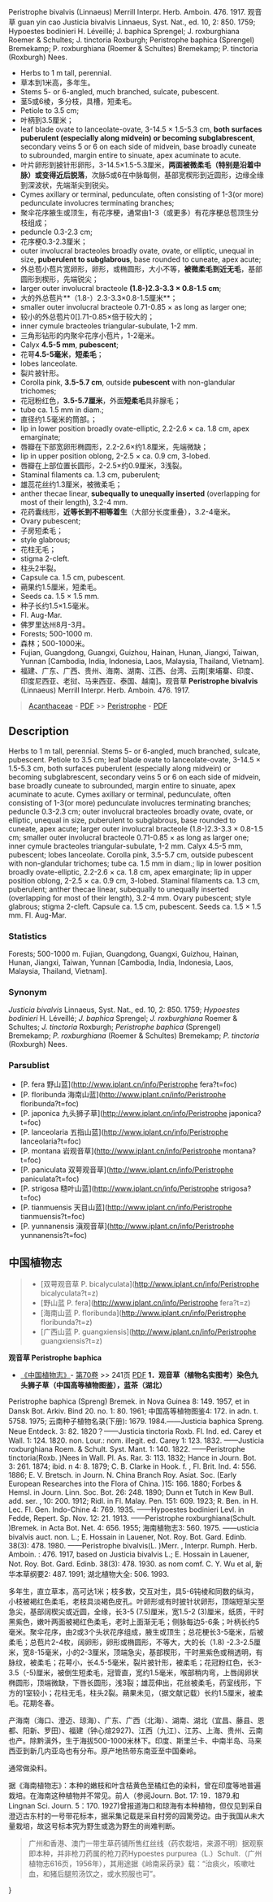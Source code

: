 Peristrophe bivalvis (Linnaeus) Merrill Interpr. Herb. Amboin. 476. 1917.
观音草 guan yin cao
Justicia bivalvis Linnaeus, Syst. Nat., ed. 10, 2: 850. 1759; Hypoestes bodinieri H. Léveillé; J. baphica Sprengel; J. roxburghiana Roemer & Schultes; J. tinctoria Roxburgh; Peristrophe baphica (Sprengel) Bremekamp; P. roxburghiana (Roemer & Schultes) Bremekamp; P. tinctoria (Roxburgh) Nees.
* Herbs to 1 m tall, perennial.
* 草本到1米高，多年生。
* Stems 5- or 6-angled, much branched, sulcate, pubescent.
* 茎5或6棱，多分枝，具槽，短柔毛。
* Petiole to 3.5 cm;
* 叶柄到3.5厘米；
* leaf blade ovate to lanceolate-ovate, 3-14.5 × 1.5-5.3 cm, **both surfaces puberulent (especially along midvein) or becoming subglabrescent**, secondary veins 5 or 6 on each side of midvein, base broadly cuneate to subrounded, margin entire to sinuate, apex acuminate to acute.
* 叶片卵形到披针形卵形，3-14.5×1.5-5.3厘米，**两面被微柔毛（特别是沿着中脉）或变得近后脱落**，次脉5或6在中脉每侧，基部宽楔形到近圆形，边缘全缘到深波状，先端渐尖到锐尖。
* Cymes axillary or terminal, pedunculate, often consisting of 1-3(or more) pedunculate involucres terminating branches;
* 聚伞花序腋生或顶生，有花序梗，通常由1-3（或更多）有花序梗总苞顶生分枝组成；
* peduncle 0.3-2.3 cm;
* 花序梗0.3-2.3厘米；
* outer involucral bracteoles broadly ovate, ovate, or elliptic, unequal in size, **puberulent to subglabrous**, base rounded to cuneate, apex acute;
* 外总苞小苞片宽卵形，卵形，或椭圆形，大小不等，**被微柔毛到近无毛**，基部圆形到楔形，先端锐尖；
* larger outer involucral bracteole **(1.8-)2.3-3.3 × 0.8-1.5 cm**;
* 大的外总苞片**（1.8-）2.3-3.3×0.8-1.5厘米**；
* smaller outer involucral bracteole 0.71-0.85 × as long as larger one;
* 较小的外总苞片0[].71-0.85×倍于较大的；
* inner cymule bracteoles triangular-subulate, 1-2 mm.
* 三角形钻形的内聚伞花序小苞片，1-2毫米。
* Calyx **4.5-5 mm**, **pubescent**;
* 花萼**4.5-5毫米**，**短柔毛**；
* lobes lanceolate.
* 裂片披针形。
* Corolla pink, **3.5-5.7 cm**, outside **pubescent** with non-glandular trichomes;
* 花冠粉红色，**3.5-5.7厘米**，外面**短柔毛**具非腺毛；
* tube ca. 1.5 mm in diam.;
* 直径约1.5毫米的筒部。；
* lip in lower position broadly ovate-elliptic, 2.2-2.6 × ca. 1.8 cm, apex emarginate;
* 唇瓣在下部宽卵形椭圆形，2.2-2.6×约1.8厘米，先端微缺；
* lip in upper position oblong, 2-2.5 × ca. 0.9 cm, 3-lobed.
* 唇瓣在上部位置长圆形，2-2.5×约0.9厘米，3浅裂。
* Staminal filaments ca. 1.3 cm, puberulent;
* 雄蕊花丝约1.3厘米，被微柔毛；
* anther thecae linear, **subequally to unequally inserted** (overlapping for most of their length), 3.2-4 mm.
* 花药囊线形，**近等长到不相等着生**（大部分长度重叠），3.2-4毫米。
* Ovary pubescent;
* 子房短柔毛；
* style glabrous;
* 花柱无毛；
* stigma 2-cleft.
* 柱头2半裂。
* Capsule ca. 1.5 cm, pubescent.
* 蒴果约1.5厘米，短柔毛。
* Seeds ca. 1.5 × 1.5 mm.
* 种子长约1.5×1.5毫米。
* Fl. Aug-Mar.
* 佛罗里达州8月-3月。
* Forests; 500-1000 m.
* 森林；500-1000米。
* Fujian, Guangdong, Guangxi, Guizhou, Hainan, Hunan, Jiangxi, Taiwan, Yunnan [Cambodia, India, Indonesia, Laos, Malaysia, Thailand, Vietnam].
* 福建、广东、广西、贵州、海南、湖南、江西、台湾、云南[柬埔寨、印度、印度尼西亚、老挝、马来西亚、泰国、越南]。观音草 **Peristrophe bivalvis** (Linnaeus) Merrill Interpr. Herb. Amboin. 476. 1917.

> [Acanthaceae](Acanthaceae-爵床科.md) - [PDF](http://www.iplant.cn/foc/pdf/Acanthaceae.pdf) >> [Peristrophe](http://www.iplant.cn/info/Peristrophe?t=foc) - [PDF](http://www.iplant.cn/foc/pdf/Peristrophe.pdf)
## Description

Herbs to 1 m tall, perennial. Stems 5- or 6-angled, much branched, sulcate, pubescent. Petiole to 3.5 cm; leaf blade ovate to lanceolate-ovate, 3-14.5 × 1.5-5.3 cm, both surfaces puberulent (especially along midvein) or becoming subglabrescent, secondary veins 5 or 6 on each side of midvein, base broadly cuneate to subrounded, margin entire to sinuate, apex acuminate to acute. Cymes axillary or terminal, pedunculate, often consisting of 1-3(or more) pedunculate involucres terminating branches; peduncle 0.3-2.3 cm; outer involucral bracteoles broadly ovate, ovate, or elliptic, unequal in size, puberulent to subglabrous, base rounded to cuneate, apex acute; larger outer involucral bracteole (1.8-)2.3-3.3 × 0.8-1.5 cm; smaller outer involucral bracteole 0.71-0.85 × as long as larger one; inner cymule bracteoles triangular-subulate, 1-2 mm. Calyx 4.5-5 mm, pubescent; lobes lanceolate. Corolla pink, 3.5-5.7 cm, outside pubescent with non-glandular trichomes; tube ca. 1.5 mm in diam.; lip in lower position broadly ovate-elliptic, 2.2-2.6 × ca. 1.8 cm, apex emarginate; lip in upper position oblong, 2-2.5 × ca. 0.9 cm, 3-lobed. Staminal filaments ca. 1.3 cm, puberulent; anther thecae linear, subequally to unequally inserted (overlapping for most of their length), 3.2-4 mm. Ovary pubescent; style glabrous; stigma 2-cleft. Capsule ca. 1.5 cm, pubescent. Seeds ca. 1.5 × 1.5 mm. Fl. Aug-Mar.

### Statistics
Forests; 500-1000 m. Fujian, Guangdong, Guangxi, Guizhou, Hainan, Hunan, Jiangxi, Taiwan, Yunnan [Cambodia, India, Indonesia, Laos, Malaysia, Thailand, Vietnam].

### Synonym
*Justicia bivalvis* Linnaeus, Syst. Nat., ed. 10, 2: 850. 1759; *Hypoestes bodinieri* H. Léveillé; *J. baphica* Sprengel; *J. roxburghiana* Roemer & Schultes; *J. tinctoria* Roxburgh; *Peristrophe baphica* (Sprengel) Bremekamp; *P. roxburghiana* (Roemer & Schultes) Bremekamp; *P. tinctoria* (Roxburgh) Nees.

### Parsublist

* [P.  fera  野山蓝](http://www.iplant.cn/info/Peristrophe fera?t=foc)
* [P.  floribunda  海南山蓝](http://www.iplant.cn/info/Peristrophe floribunda?t=foc)
* [P.  japonica  九头狮子草](http://www.iplant.cn/info/Peristrophe japonica?t=foc)
* [P.  lanceolaria  五指山蓝](http://www.iplant.cn/info/Peristrophe lanceolaria?t=foc)
* [P.  montana  岩观音草](http://www.iplant.cn/info/Peristrophe montana?t=foc)
* [P.  paniculata  双萼观音草](http://www.iplant.cn/info/Peristrophe paniculata?t=foc)
* [P.  strigosa  糙叶山蓝](http://www.iplant.cn/info/Peristrophe strigosa?t=foc)
* [P.  tianmuensis  天目山蓝](http://www.iplant.cn/info/Peristrophe tianmuensis?t=foc)
* [P.  yunnanensis  滇观音草](http://www.iplant.cn/info/Peristrophe yunnanensis?t=foc)

## 中国植物志

> * [双萼观音草  P.  bicalyculata](http://www.iplant.cn/info/Peristrophe bicalyculata?t=z)
> * [野山蓝  P.  fera](http://www.iplant.cn/info/Peristrophe fera?t=z)
> * [海南山蓝  P.  floribunda](http://www.iplant.cn/info/Peristrophe floribunda?t=z)
> * [广西山蓝  P.  guangxiensis](http://www.iplant.cn/info/Peristrophe guangxiensis?t=z)

**观音草 Peristrophe baphica**

* [《中国植物志》](http://www.iplant.cn/frps)- [第70卷](http://www.iplant.cn/frps/vol/70) >> 241页 [PDF](http://www.iplant.cn/frps/pdf/70/241.PDF)
**1．观音草（植物名实图考）染色九头狮子草（中国高等植物图鉴），蓝茶（湖北）**

Peristrophe baphica (Spreng) Bremek. in Nova Guinea 8: 149. 1957, et in Dansk Bot. Arkiv. Bind 20. no. 1: 80. 1961; 中国高等植物图鉴4: 172. in adn. t. 5758. 1975; 云南种子植物名录(下册): 1679. 1984.——Justicia baphica Spreng. Neue Entdeck. 3: 82. 1820？——Justicia tinctoria Roxb. Fl. Ind. ed. Carey et Wall. 1: 124. 1820. non. Lour.: nom. illegit. ed. Carey 1: 123. 1832. ——Justicia roxburghiana Roem. & Schult. Syst. Mant. 1: 140. 1822. ——Peristrophe tinctoria(Roxb. )Nees in Wall. Pl. As. Rar. 3: 113. 1832; Hance in Journ. Bot. 3: 261. 1874; ibid. n 4: 8. 1879; C. B. Clarke in Hook. f. , Fl. Brit. Ind. 4: 556. 1886; E. V. Bretsch. in Journ. N. China Branch Roy. Asiat. Soc. (Early European Researches into the Flora of China. )15: 166. 1880; Forbes & Hemsl. in Journ. Linn. Soc. Bot. 26: 248. 1890; Dunn et Tutch in Kew Bull. add. ser. , 10: 200. 1912; Ridl. in Fl. Malay. Pen. 151: 609. 1923; R. Ben. in H. Lec. Fl. Gen. Indo-Chine 4: 769. 1935. ——Hypoestes bodinieri Levl. in Fedde, Repert. Sp. Nov. 12: 21. 1913. ——Peristrophe roxburghiana(Schult. )Bremek. in Acta Bot. Net. 4: 656. 1955; 海南植物志3: 560. 1975. ——usticia bivalvis auct. non. L.; E. Hossain in Lauener, Not. Roy. Bot. Gard. Edinb. 38(3): 478. 1980. ——Peristrophe bivalvis(L. )Merr. , Interpr. Rumph. Herb. Amboin. : 476. 1917, based on Justicia bivalvis L.; E. Hossain in Lauener, Not. Roy. Bot. Gard. Edinb. 38(3): 478. 1930. as nom comf. C. Y. Wu et al, 新华本草纲要2: 487. 1991; 湖北植物大全: 506. 1993.

多年生，直立草本，高可达1米；枝多数，交互对生，具5-6钝棱和同数的纵沟，小枝被褐红色柔毛，老枝具淡褐色皮孔。叶卵形或有时披针状卵形，顶端短渐尖至急尖，基部阔楔尖或近圆，全缘，长3-5 (7.5)厘米，宽1.5-2 (3)厘米，纸质，干时黑紫色，嫩叶两面被褐红色柔毛，老时上面渐无毛；侧脉每边5-6条；叶柄长约5毫米。聚伞花序，由2或3个头状花序组成，腋生或顶生；总花梗长3-5毫米，后被柔毛；总苞片2-4枚，阔卵形，卵形或椭圆形，不等大，大的长（1.8) -2.3-2.5厘米，宽8-15毫米，小的2-3厘米，顶端急尖，基部楔形，干时黑紫色或稍透明，有脉纹，被柔毛；花萼小，长4.5-5毫米，裂片披针形，被柔毛；花冠粉红色，长3-3.5（-5)厘米，被倒生短柔毛，冠管直，宽约1.5毫米，喉部稍内弯，上唇阔卵状椭圆形，顶端微缺，下唇长圆形，浅3裂；雄蕊伸出，花丝被柔毛，药室线形，下方的1室较小；花柱无毛，柱头2裂。蒴果未见，（据文献记载）长约1.5厘米，被柔毛。花期冬春。

产海南（海口、澄迈、琼海）、广东、广西（北海）、湖南、湖北（宜昌、藤县、恩都、阳新、罗田）、福建（钟心煊2927)、江西（九江）、江苏、上海、贵州、云南也产。除黔滇外，生于海拔500-1000米林下。印度、斯里兰卡、中南半岛、马来西亚到新几内亚岛也有分布。原产地热带东南亚至中国秦岭。

通常做染料。

据《海南植物志》：本种的嫩枝和叶含桔黄色至橘红色的染料，曾在印度等地普遍栽培。在海南这种植物并不常见。前人（参阅Journ. Bot. 17: 19．1879.和Lingnan Sci. Journ. 5：170. 1927)曾报道海口和琼海有本种植物，但仅见到采自澄迈古东村的一号带花标本，据采集记载是采自村旁的园篱旁边。由于我国从未大量栽培，故这号标本究为野生或逸为野生的尚难判断。

> 广州和香港、澳门一带生草药铺所售红丝线（药农栽培，来源不明）据观察即本种，并非枪刀药属的枪刀药Hypoestes purpurea（L.）Schult.（广州植物志616页，1956年），其用途据《岭南采药录》载：“治痰火，咳嗽吐血，和猪后腿煎汤饮之，或水煎服也可”。

}